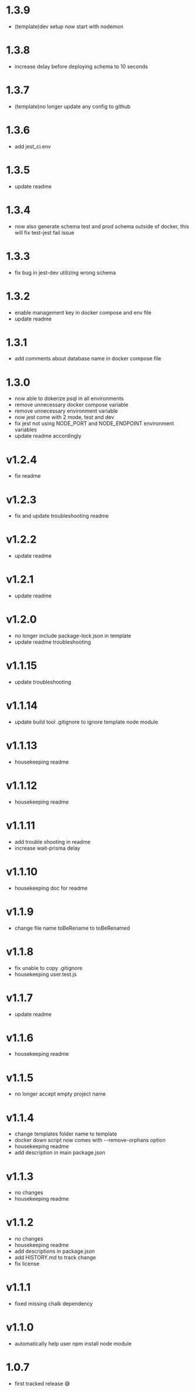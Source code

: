 # 1.3.9

- (template)dev setup now start with nodemon

# 1.3.8

- increase delay before deploying schema to 10 seconds

# 1.3.7

- (template)no longer update any config to github

# 1.3.6

- add jest_ci.env

# 1.3.5

- update readme

# 1.3.4

- now also generate schema test and prod schema outside of docker, this will fix test-jest fail issue

# 1.3.3

- fix bug in jest-dev utilizing wrong schema

# 1.3.2

- enable management key in docker compose and env file
- update readme

# 1.3.1

- add comments about database name in docker compose file

# 1.3.0

- now able to dokerize psql in all environments
- remove unnecessary docker compose variable
- remove unnecessary environment variable
- now jest come with 2 mode, test and dev
- fix jest not using NODE_PORT and NODE_ENDPOINT environment variables
- update readme accordingly

# v1.2.4

- fix readme

# v1.2.3

- fix and update troubleshooting readme

# v1.2.2

- update readme

# v1.2.1

- update readme

# v1.2.0

- no longer include package-lock.json in template
- update readme troubleshooting

# v1.1.15

- update troubleshooting

# v1.1.14

- update build tool .gitignore to ignore template node module

# v1.1.13

- housekeeping readme

# v1.1.12

- housekeeping readme

# v1.1.11

- add trouble shooting in readme
- increase wait-prisma delay

# v1.1.10

- housekeeping doc for readme

# v1.1.9

- change file name toBeRename to toBeRenamed

# v1.1.8

- fix unable to copy .gitignore
- housekeeping user.test.js

# v1.1.7

- update readme

# v1.1.6

- housekeeping readme

# v1.1.5

- no longer accept empty project name

# v1.1.4

- change templates folder name to template
- docker down script now comes with --remove-orphans option
- housekeeping readme
- add description in main package.json

# v1.1.3

- no changes
- housekeeping readme

# v1.1.2

- no changes
- housekeeping readme
- add descriptions in package.json
- add HISTORY.md to track change
- fix license

# v1.1.1

- fixed missing chalk dependency

# v1.1.0

- automatically help user npm install node module

# 1.0.7

- first tracked release 😅
